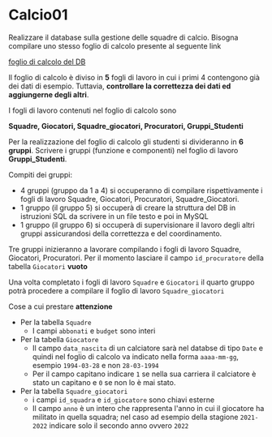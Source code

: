 # Calcio01
Realizzare il database sulla gestione delle squadre di calcio.
Bisogna compilare uno stesso foglio di calcolo presente al seguente link

[foglio di calcolo del DB](https://docs.google.com/spreadsheets/d/1ufGat5lYOovOEFbwfDz0B6VMo46w1tJ137aRGzN29io/edit?usp=sharing)

Il foglio di calcolo è diviso in **5** fogli di lavoro in cui i primi 4 contengono già dei dati di esempio. Tuttavia, **controllare la correttezza dei dati ed aggiungerne degli altri**.

I fogli di lavoro contenuti nel foglio di calcolo sono

**Squadre, Giocatori, Squadre_giocatori, Procuratori, Gruppi_Studenti** 

Per la realizzazione del foglio di calcolo gli studenti si divideranno in **6 gruppi**. Scrivere i gruppi (funzione e componenti) nel foglio di lavoro **Gruppi_Studenti**.

Compiti dei gruppi:
* 4 gruppi (gruppo da 1 a 4) si occuperanno di compilare rispettivamente i fogli di lavoro Squadre, Giocatori, Procuratori, Squadre_Giocatori.
* 1 gruppo (il gruppo 5) si occuperà di creare la struttura del DB in istruzioni SQL da scrivere in un file testo e poi in MySQL
* 1 gruppo (il gruppo 6) si occuperà di supervisionare il lavoro degli altri gruppi assicurandosi della correttezza e del coordinamento.

Tre gruppi inizieranno a lavorare compilando i fogli di lavoro Squadre, Giocatori, Procuratori. Per il momento lasciare il campo `id_procuratore` della tabella `Giocatori` **vuoto**

Una volta completato i fogli di lavoro `Squadre` e `Giocatori` il quarto gruppo potrà procedere a compilare il foglio di lavoro `Squadre_giocatori`

Cose a cui prestare **attenzione**

* Per la tabella `Squadre`
    - I campi `abbonati` e `budget` sono interi
* Per la tabella `Giocatore`
    - Il campo `data_nascita` di un calciatore sarà nel databse di tipo `Date` e quindi nel foglio di calcolo va indicato nella forma `aaaa-mm-gg`, esempio `1994-03-28` e non `28-03-1994`
    - Per il campo capitano indicare `1` se nella sua carriera il calciatore è stato un capitano e `0` se non lo è mai stato.
* Per la tabella `Squadre_giocatori`
    - i campi `id_squadra` e `id_giocatore` sono chiavi esterne
    - Il campo `anno` è un intero che rappresenta l'anno in cui il giocatore ha militato in quella squadra; nel caso ad esempio della stagione `2021-2022` indicare solo il secondo anno ovvero `2022`
